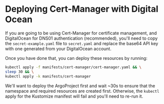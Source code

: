 # Deploying Cert-Manager with Digital Ocean

If you are going to be using Cert-Manager for certificate management, and DigitalOcean for DNS01 authentication (recommended), you'll need to copy the `secret-example.yaml` file to `secret.yaml` and replace the base64 API key with one generated from your DigitalOcean account.

Once you have done that, you can deploy these resources by running:

```bash
kubectl apply -f manifests/cert-manager/cert-manager.yaml && \
sleep 30 && \
kubectl apply -k manifests/cert-manager
```

We'll want to deploy the ArgoProject first and wait ~30s to ensure that the namespace and required resources are created first. Otherwise, the `kubectl` apply for the Kustomize manifest will fail and you'll need to re-run it.
